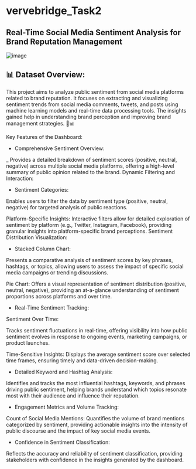 # vervebridge_Task2

## Real-Time Social Media Sentiment Analysis for Brand Reputation Management


![image](https://github.com/user-attachments/assets/e9b99f32-26f9-49f7-b6b1-da775cda031d)


## 📊 Dataset Overview:

This project aims to analyze public sentiment from social media platforms related to brand reputation. It focuses on extracting and visualizing sentiment trends from social media comments, tweets, and posts using machine learning models and real-time data processing tools. The insights gained help in understanding brand perception and improving brand management strategies. 💬📊

Key Features of the Dashboard:

- Comprehensive Sentiment Overview:

_  Provides a detailed breakdown of sentiment scores (positive, neutral, negative) across multiple social media platforms, offering a high-level summary of public opinion related to the brand.
Dynamic Filtering and Interaction:

- Sentiment Categories:

Enables users to filter the data by sentiment type (positive, neutral, negative) for targeted analysis of public reactions.

Platform-Specific Insights: Interactive filters allow for detailed exploration of sentiment by platform (e.g., Twitter, Instagram, Facebook), providing granular insights into platform-specific brand perceptions.
Sentiment Distribution Visualization:

- Stacked Column Chart: 

Presents a comparative analysis of sentiment scores by key phrases, hashtags, or topics, allowing users to assess the impact of specific social media campaigns or trending discussions.

Pie Chart: Offers a visual representation of sentiment distribution (positive, neutral, negative), providing an at-a-glance understanding of sentiment proportions across platforms and over time.

- Real-Time Sentiment Tracking:

Sentiment Over Time: 

Tracks sentiment fluctuations in real-time, offering visibility into how public sentiment evolves in response to ongoing events, marketing campaigns, or product launches.

Time-Sensitive Insights: Displays the average sentiment score over selected time frames, ensuring timely and data-driven decision-making.

- Detailed Keyword and Hashtag Analysis:

Identifies and tracks the most influential hashtags, keywords, and phrases driving public sentiment, helping brands understand which topics resonate most with their audience and influence their reputation.

- Engagement Metrics and Volume Tracking:

Count of Social Media Mentions: Quantifies the volume of brand mentions categorized by sentiment, providing actionable insights into the intensity of public discourse and the impact of key social media events.

- Confidence in Sentiment Classification:

Reflects the accuracy and reliability of sentiment classification, providing stakeholders with confidence in the insights generated by the dashboard.





